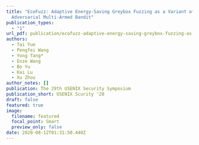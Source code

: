 ```yaml
---
title: "EcoFuzz: Adaptive Energy-Saving Greybox Fuzzing as a Variant of the
  Adversarial Multi-Armed Bandit"
publication_types:
  - "1"
url_pdf: publication/ecofuzz-adaptive-energy-saving-greybox-fuzzing-as-a-variant-of-the-adversarial-multi-armed-bandit/sec20fall-final226.pdf
authors:
  - Tai Yue
  - Pengfei Wang
  - Yong Tang*
  - Enze Wang
  - Bo Yu
  - Kai Lu
  - Xu Zhou
author_notes: []
publication: The 29th USENIX Security Symposium
publication_short: USENIX Scurity '20
draft: false
featured: true
image:
  filename: featured
  focal_point: Smart
  preview_only: false
date: 2020-08-12T01:31:50.440Z
---
```

